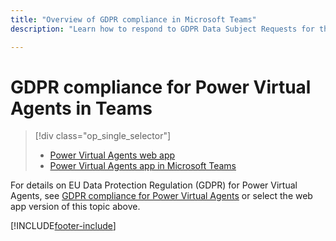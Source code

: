 ```yaml
---
title: "Overview of GDPR compliance in Microsoft Teams"
description: "Learn how to respond to GDPR Data Subject Requests for the Power Virtual Agents app in Microsoft Teams."

---
```


# GDPR compliance for Power Virtual Agents in Teams

> [!div class="op_single_selector"]
>
> - [Power Virtual Agents web app](../gdpr-summary.md)
> - [Power Virtual Agents app in Microsoft Teams](gdpr-summary-teams.md)

For details on EU Data Protection Regulation (GDPR) for Power Virtual Agents, see [GDPR compliance for Power Virtual Agents](../gdpr-summary.md) or select the web app version of this topic above.

[!INCLUDE[footer-include](../includes/footer-banner.md)]
